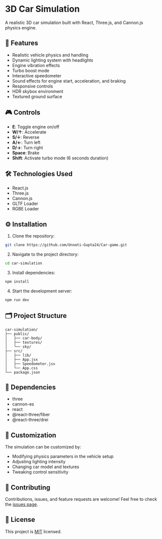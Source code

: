 # 3D Car Simulation

A realistic 3D car simulation built with React, Three.js, and Cannon.js physics engine.

## 🚗 Features

- Realistic vehicle physics and handling
- Dynamic lighting system with headlights
- Engine vibration effects
- Turbo boost mode
- Interactive speedometer
- Sound effects for engine start, acceleration, and braking
- Responsive controls
- HDR skybox environment
- Textured ground surface

## 🎮 Controls

- **E**: Toggle engine on/off
- **W/↑**: Accelerate
- **S/↓**: Reverse
- **A/←**: Turn left
- **D/→**: Turn right
- **Space**: Brake
- **Shift**: Activate turbo mode (6 seconds duration)

## 🛠️ Technologies Used

- React.js
- Three.js
- Cannon.js
- GLTF Loader
- RGBE Loader

## ⚙️ Installation

1. Clone the repository:

```bash
git clone https://github.com/Unnati-Gupta24/Car-game.git
```

2. Navigate to the project directory:

```bash
cd car-simulation
```

3. Install dependencies:

```bash
npm install
```

4. Start the development server:

```bash
npm run dev
```

## 🗂️ Project Structure

```
car-simulation/
├── public/
│   ├── car-body/
│   ├── textures/
│   └── sky/
├── src/
│   ├── lib/
│   ├── App.jsx
│   ├── Speedometer.jsx
│   └── App.css
└── package.json
```

## 🔧 Dependencies

- three
- cannon-es
- react
- @react-three/fiber
- @react-three/drei

## 🎨 Customization

The simulation can be customized by:

- Modifying physics parameters in the vehicle setup
- Adjusting lighting intensity
- Changing car model and textures
- Tweaking control sensitivity

## 🤝 Contributing

Contributions, issues, and feature requests are welcome! Feel free to check the [issues page](https://github.com/yourusername/3D-Car-Simulation/issues).

## 📝 License

This project is [MIT](LICENSE) licensed.
